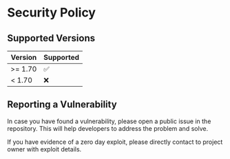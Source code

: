 # Security Policy

## Supported Versions

| Version | Supported          |
| ------- | ------------------ |
| >= 1.70 | :white_check_mark: |
| < 1.70  | :x:                |

## Reporting a Vulnerability

In case you have found a vulnerability, please open a public issue in the repository. This will help developers to address the problem and solve.

If you have evidence of a zero day exploit, please directly contact to project owner with exploit details.
